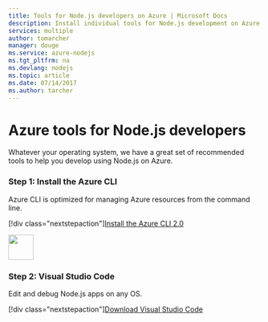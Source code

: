 ```yaml
---
title: Tools for Node.js developers on Azure | Microsoft Docs
description: Install individual tools for Node.js development on Azure
services: multiple
author: tomarcher
manager: douge
ms.service: azure-nodejs
ms.tgt_pltfrm: na
ms.devlang: nodejs
ms.topic: article
ms.date: 07/14/2017 
ms.author: tarcher
---
```


# Azure tools for Node.js developers
Whatever your operating system, we have a great set of recommended tools to help you develop using Node.js on Azure.

### Step 1: Install the Azure CLI
Azure CLI is optimized for managing Azure resources from the command line.
 
[!div class="nextstepaction"][Install the Azure CLI 2.0](https://docs.microsoft.com/cli/azure/install-az-cli2)

<img src="https://docs.microsoft.com/en-us/media/logos/logo_vs-code.svg" width="50" height="50"></img>

### Step 2: Visual Studio Code
Edit and debug Node.js apps on any OS.
 
[!div class="nextstepaction"][Download Visual Studio Code](https://code.visualstudio.com/download)